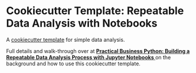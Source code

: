 #  Cookiecutter Template: Repeatable Data Analysis with Notebooks 

A [cookiecutter template](https://cookiecutter.readthedocs.io/en/1.7.2/) for simple data analysis.

Full details and walk-through over at [**Practical Business Python:  Building a Repeatable Data Analysis Process with Jupyter Notebooks** ](http://pbpython.com/notebook-process.html) on the background and how to use this cookiecutter template.
